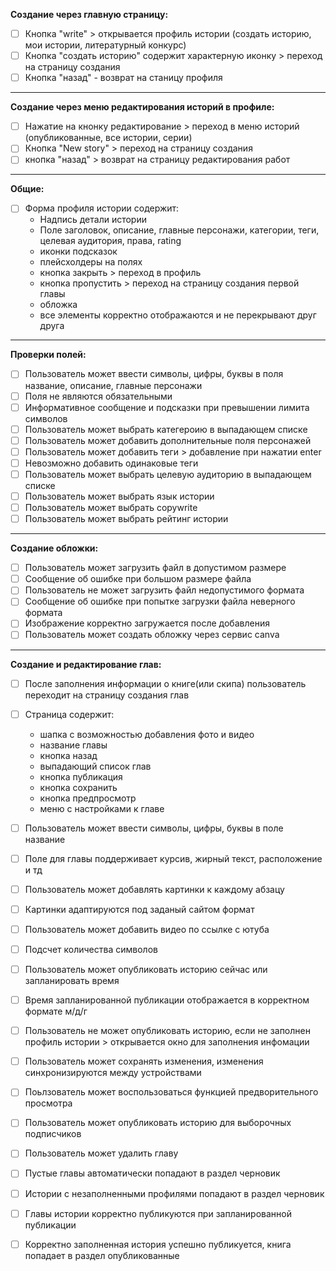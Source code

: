 
**Создание через главную страницу:**
- [ ] Кнопка "write"  > открывается профиль истории  (создать историю, мои истории, литературный конкурс)
- [ ] Кнопка "создать историю" содержит характерную иконку > переход на страницу создания
- [ ] Кнопка "назад" - возврат на станицу профиля

---

**Создание через меню редактирования историй в профиле:**
- [ ] Нажатие на кнонку редактирование > переход в меню историй (опубликованные, все истории, серии) 
- [ ] Кнопка "New story" > переход на страницу создания
- [ ] кнопка "назад" > возврат на страницу редактирования работ

---
 
**Общие:**
- [ ] Форма профиля истории содержит:
     * Надпись детали истории
     * Поле заголовок, описание, главные персонажи, категории, теги, целевая аудитория, права, rating
     * иконки подсказок
     * плейсхолдеры на полях
     * кнопка закрыть > переход в профиль
     * кнопка пропустить > переход на страницу создания первой главы
     * обложка
     * все элементы корректно отображаются и не перекрывают друг друга 

---

**Проверки полей:**
- [ ]  Пользователь может ввести символы, цифры, буквы в поля название, описание, главные персонажи 
- [ ]  Поля не являются обязательными
- [ ]  Информативное сообщение и подсказки при превышении лимита символов
- [ ]  Пользователь может выбрать категероию в выпадающем списке
- [ ]  Пользователь может добавить дополнительные поля персонажей
- [ ]  Пользователь может добавить теги > добавление при нажатии enter
- [ ]  Невозможно добавить одинаковые теги 
- [ ]  Пользователь может выбрать целевую аудиторию в выпадающем списке
- [ ]  Пользователь может выбрать язык истории 
- [ ]  Пользователь может выбрать copywrite
- [ ]  Пользователь может выбрать рейтинг истории

---

**Создание обложки:**
- [ ] Пользователь может загрузить файл в допустимом размере
- [ ] Сообщение об ошибке при большом размере файла
- [ ] Пользователь не может загрузить файл недопустимого формата
- [ ] Сообщение об ошибке при попытке загрузки файла неверного формата
- [ ] Изображение корректно загружается после добавления
- [ ] Пользователь может создать обложку через сервис canva

---

**Создание и редактирование глав:** 

- [ ] После заполнения информации о книге(или скипа) пользователь переходит на страницу создания глав
- [ ] Страница содержит:
    * шапка с возможностью добавления фото и видео
    * название главы
    * кнопка назад
    * выпадающий список глав
    * кнопка публикация
    * кнопка сохранить
    * кнопка предпросмотр
    * меню с настройками к главе
- [ ]  Пользователь может ввести символы, цифры, буквы в поле название
- [ ]  Поле для главы поддерживает курсив, жирный текст, расположение и тд
- [ ]  Пользователь может добавлять картинки к каждому абзацу
- [ ]  Картинки адаптируются под заданый сайтом формат
- [ ]  Пользователь может добавить видео по ссылке с ютуба
- [ ]  Подсчет количества символов
- [ ]  Пользователь может опубликовать историю сейчас или запланировать время
- [ ]  Время запланированной публикации отображается в корректном формате м/д/г
- [ ]  Пользователь не может опубликовать историю, если не заполнен профиль истории > открывается окно для заполнения инфомации
- [ ]  Пользователь может сохранять изменения, изменения синхронизируются между устройствами
- [ ]  Поьлзователь может воспользоваться функцией предворительного просмотра
- [ ]  Пользователь может опубликовать историю для выборочных подписчиков
- [ ]  Пользователь может удалить главу
- [ ]  Пустые главы автоматически попадают в раздел черновик
- [ ]  Истории с незаполненными профилями попадают в раздел черновик
- [ ]  Главы истории корректно публикуются при запланированной публикации
- [ ]  Корректно заполненная история успешно публикуется, книга попадает в раздел опубликованные



      
